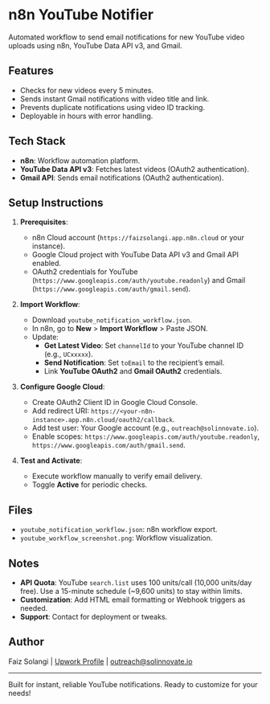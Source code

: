 # n8n YouTube Notifier

Automated workflow to send email notifications for new YouTube video uploads using n8n, YouTube Data API v3, and Gmail.

## Features
- Checks for new videos every 5 minutes.
- Sends instant Gmail notifications with video title and link.
- Prevents duplicate notifications using video ID tracking.
- Deployable in hours with error handling.

## Tech Stack
- **n8n**: Workflow automation platform.
- **YouTube Data API v3**: Fetches latest videos (OAuth2 authentication).
- **Gmail API**: Sends email notifications (OAuth2 authentication).

## Setup Instructions
1. **Prerequisites**:
   - n8n Cloud account (`https://faizsolangi.app.n8n.cloud` or your instance).
   - Google Cloud project with YouTube Data API v3 and Gmail API enabled.
   - OAuth2 credentials for YouTube (`https://www.googleapis.com/auth/youtube.readonly`) and Gmail (`https://www.googleapis.com/auth/gmail.send`).

2. **Import Workflow**:
   - Download `youtube_notification_workflow.json`.
   - In n8n, go to **New** > **Import Workflow** > Paste JSON.
   - Update:
     - **Get Latest Video**: Set `channelId` to your YouTube channel ID (e.g., `UCxxxxx`).
     - **Send Notification**: Set `toEmail` to the recipient’s email.
     - Link **YouTube OAuth2** and **Gmail OAuth2** credentials.

3. **Configure Google Cloud**:
   - Create OAuth2 Client ID in Google Cloud Console.
   - Add redirect URI: `https://<your-n8n-instance>.app.n8n.cloud/oauth2/callback`.
   - Add test user: Your Google account (e.g., `outreach@solinnovate.io`).
   - Enable scopes: `https://www.googleapis.com/auth/youtube.readonly`, `https://www.googleapis.com/auth/gmail.send`.

4. **Test and Activate**:
   - Execute workflow manually to verify email delivery.
   - Toggle **Active** for periodic checks.

## Files
- `youtube_notification_workflow.json`: n8n workflow export.
- `youtube_workflow_screenshot.png`: Workflow visualization.

## Notes
- **API Quota**: YouTube `search.list` uses 100 units/call (10,000 units/day free). Use a 15-minute schedule (~9,600 units) to stay within limits.
- **Customization**: Add HTML email formatting or Webhook triggers as needed.
- **Support**: Contact for deployment or tweaks.

## Author
Faiz Solangi | [Upwork Profile](https://www.upwork.com/freelancers/~your-upwork-id) | outreach@solinnovate.io

---

Built for instant, reliable YouTube notifications. Ready to customize for your needs!
